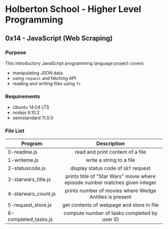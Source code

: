 # Holberton School - Higher Level Programming
## 0x14 - JavaScript (Web Scraping)

### Purpose
This introductory JavaScript programming language project covers
* manipulating JSON data
* using `request` and fetching API
* reading and writing files using `fs`

### Requirements
* Ubuntu 14.04 LTS
* nodejs 6.10.2
* semistandard 11.0.0

### File List
| Program	  | Description						     |
| --------------- |:--------------------------------------------------------:|
| 0-readme.js | read and print content of a file |
| 1-writeme.js | write a string to a file |
| 2-statuscode.js | display status code of `GET` request |
| 3-starwars_title.js | prints title of "Star Wars" movie where episode number matches given integer |
| 4-starwars_count.js | prints number of movies where Wedge Antilles is present |
| 5-request_store.js | get contents of webpage and store in file |
| 6-completed_tasks.js | compute number of tasks completed by user ID |